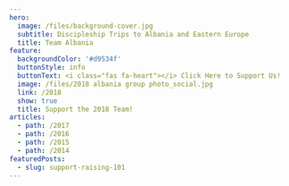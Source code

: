 ```yaml
---
hero:
  image: /files/background-cover.jpg
  subtitle: Discipleship Trips to Albania and Eastern Europe
  title: Team Albania
feature:
  backgroundColor: '#d9534f'
  buttonStyle: info
  buttonText: <i class="fas fa-heart"></i> Click Here to Support Us!
  image: /files/2018 albania group photo_social.jpg
  link: /2018
  show: true
  title: Support the 2018 Team!
articles:
  - path: /2017
  - path: /2016
  - path: /2015
  - path: /2014
featuredPosts:
  - slug: support-raising-101
---
```


